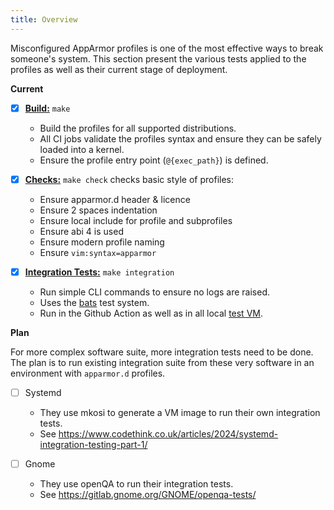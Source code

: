 ```yaml
---
title: Overview
---
```


Misconfigured AppArmor profiles is one of the most effective ways to break someone's system. This section present the various tests applied to the profiles as well as their current stage of deployment.

**Current**

- [x] **[Build:](https://gitlab.com/roddhjav/apparmor.d/-/pipelines)** `make`
    - Build the profiles for all supported distributions.
    - All CI jobs validate the profiles syntax and ensure they can be safely loaded into a kernel.
    - Ensure the profile entry point (`@{exec_path}`) is defined.

- [x] **[Checks:](https://github.com/roddhjav/apparmor.d/blob/main/tests/check.sh)** `make check` checks basic style of profiles:
    - Ensure apparmor.d header & licence
    - Ensure 2 spaces indentation
    - Ensure local include for profile and subprofiles
    - Ensure abi 4 is used
    - Ensure modern profile naming
    - Ensure `vim:syntax=apparmor`

- [x] **[Integration Tests:](integration.md)** `make integration`
    - Run simple CLI commands to ensure no logs are raised.
    - Uses the [bats](https://github.com/bats-core/bats-core) test system.
    - Run in the Github Action as well as in all local [test VM](vm.md).

**Plan**

For more complex software suite, more integration tests need to be done. The plan is to run existing integration suite from these very software in an environment with `apparmor.d` profiles.

- [ ] Systemd
    - They use mkosi to generate a VM image to run their own integration tests. 
    - See https://www.codethink.co.uk/articles/2024/systemd-integration-testing-part-1/

- [ ] Gnome
    - They use openQA to run their integration tests. 
    - See https://gitlab.gnome.org/GNOME/openqa-tests/
